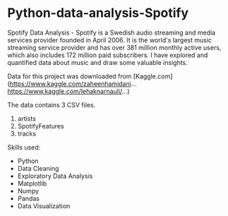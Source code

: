 # Python-data-analysis-Spotify

Spotify Data Analysis - Spotify is a Swedish audio streaming and media services provider founded in April 2006. 
It is the world's largest music streaming service provider and has over 381 million monthly active users, which also includes 172 million paid subscribers.
I have explored and quantified data about music and draw some valuable insights.

Data for this project was downloaded from [Kaggle.com](https://www.kaggle.com/zaheenhamidani...
https://www.kaggle.com/lehaknarnauli/...)

The data contains 3 CSV files.
1. artists
2. SpotifyFeatures
4. tracks

Skills used: 
  - Python
  - Data Cleaning
  - Exploratory Data Analysis
  - Matplotlib
  - Numpy
  - Pandas
  - Data Visualization

